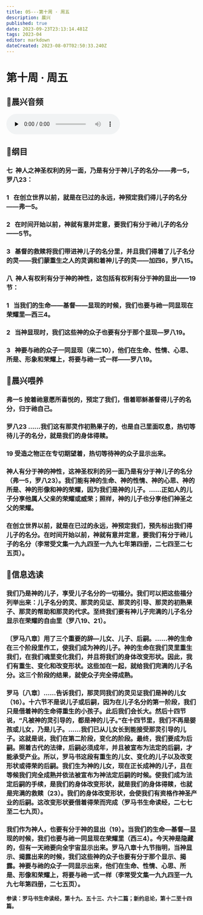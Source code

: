 ```yaml
---
title: 05---第十周 · 周五
description: 晨兴
published: true
date: 2023-09-23T23:13:14.481Z
tags: 2023-04
editor: markdown
dateCreated: 2023-08-07T02:50:33.240Z
---
```


# 第十周 · 周五
## 🎵晨兴音频
<audio id="audio" controls="" preload="none">
      <source id="mp3" src="/2023-04/week10/week10day5.mp3">
</audio>

## 📖纲目

### 七  神人之神圣权利的另一面，乃是有分于神儿子的名分——弗一5，罗八23：

### 1   在创立世界以前，就是在已过的永远，神预定我们得儿子的名分——弗一5。

### 2   在时间开始以前，神就有意并定意，要我们有分于祂儿子的名分——5节。

### 3   基督的救赎将我们带进神儿子的名分里，并且我们得着了儿子名分的灵——我们蒙重生之人的灵调和着神儿子的灵——加四6，罗八15。

### 八  神人有权利有分于神的神性，这包括有权利有分于神的显出——19节：

### 1   当我们的生命——基督——显现的时候，我们也要与祂一同显现在荣耀里—西三4。

### 2   当神显现时，我们这些神的众子也要有分于那个显现—罗八19。

### 3   神要与祂的众子一同显现（来二10），他们在生命、性情、心思、所是、形象和荣耀上，将要与祂一式一样——罗八19。

## 📖晨兴喂养

### **弗一5	按着祂意愿所喜悦的，预定了我们，借着耶稣基督得儿子的名分，归于祂自己。**

### **罗八23	……我们这有那灵作初熟果子的，也是自己里面叹息，热切等待儿子的名分，就是我们的身体得赎。**

### **19	受造之物正在专切期望着，热切等待神的众子显示出来。**

### 神人有分于神的神性，这神圣权利的另一面乃是有分于神儿子的名分（弗一5，罗八23）。我们能有神的生命、神的性情、神的心思、神的所是、神的形像和神的荣耀，因为我们是神的儿子。……正如人的儿子分享他属人父亲的荣耀或威荣；照样，神的儿子也分享他们神圣之父的荣耀。

### 在创立世界以前，就是在已过的永远，神预定我们，预先标出我们得儿子的名分。在时间开始以前，神就有意并定意，要我们有分于祂儿子的名分（李常受文集一九九四至一九九七年第四册，二七四至二七五页）。

## 📖信息选读

### 我们乃是神的儿子，享受儿子名分的一切福分。我们可以把这些福分列举出来：儿子名分的灵、那灵的见证、那灵的引导、那灵的初熟果子、那灵的帮助和那灵的代求。至终我们要有神儿子完满的儿子名分显示在荣耀的自由里（罗八19、21）。

### 〔罗马八章〕用了三个重要的辞—儿女、儿子、后嗣。……神的生命在三个阶段里作工，使我们成为神的儿子。神的生命在我们灵里重生我们，在我们魂里变化我们，并且将我们的身体改变形状。因此，我们有重生、变化和改变形状。这些加在一起，就给我们完满的儿子名分。这三个阶段的结果，就使众子完全得成熟。

### 罗马〔八章〕……告诉我们，那灵同我们的灵见证我们是神的儿女（16）。十六节不是说儿子或后嗣，因为在儿子名分的第一阶段，我们只是借着神的生命得重生的小孩子。此后我们会长大。然后十四节说，“凡被神的灵引导的，都是神的儿子。”在十四节里，我们不再是婴孩或儿女，乃是儿子。……我们已从儿女长到能接受那灵引导的儿子。这就是说，我们在第二阶段，变化的阶段。最终，我们要成为后嗣。照着古代的法律，后嗣必须成年，并且被宣布为法定的后嗣，才能承受产业。所以，罗马书这段有重生的儿女、变化的儿子以及改变形状或得荣的后嗣。我们生为神的儿女，现在正长成神的儿子，且在等候我们完全成熟并依法被宣布为神法定后嗣的时候。使我们成为法定后嗣的手续，是我们的身体改变形状，就是我们的身体得赎，也就是完满的救赎（23）。我们的身体改变形状，会使我们有资格作神圣产业的后嗣。这改变形状要借着得荣而完成（罗马书生命读经，二七七至二七九页）。

### 我们作为神人，也要有分于神的显出（19）。当我们的生命—基督—显现的时候，我们也要与祂一同显现在荣耀里（西三4）。今天神是隐藏的，但有一天祂要向全宇宙显示出来。罗马八章十九节指明，当神显示、揭露出来的时候，我们这些神的众子也要有分于那个显示、揭露。神要与祂的众子一同显示出来，他们在生命、性情、心思、所是、形像和荣耀上，将要与祂一式一样（李常受文集一九九四至一九九七年第四册，二七五页）。

**参读：罗马书生命读经，第十九、五十三、六十二篇；新约总论，第十二至十四篇。**
<!-- Google tag (gtag.js) -->
<script async src="https://www.googletagmanager.com/gtag/js?id=G-1P8709Z16T"></script>
<script>
  window.dataLayer = window.dataLayer || [];
  function gtag(){dataLayer.push(arguments);}
  gtag('js', new Date());

  gtag('config', 'G-1P8709Z16T');
</script>